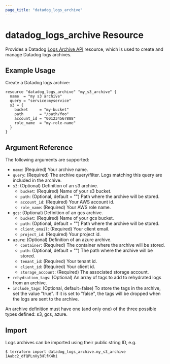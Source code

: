 ```yaml
---
page_title: "datadog_logs_archive"
---
```


# datadog_logs_archive Resource

Provides a Datadog [Logs Archive API](https://docs.datadoghq.com/api/v2/logs-archives/) resource, which is used to create and manage Datadog logs archives.

## Example Usage

Create a Datadog logs archive:

```hcl
resource "datadog_logs_archive" "my_s3_archive" {
  name  = "my s3 archive"
  query = "service:myservice"
  s3 = {
    bucket     = "my-bucket"
    path       = "/path/foo"
    account_id = "001234567888"
    role_name  = "my-role-name"
  }
}
```

## Argument Reference

The following arguments are supported:

-   `name`: (Required) Your archive name.
-   `query`: (Required) The archive query/filter. Logs matching this query are included in the archive.
-   `s3`: (Optional) Definition of an s3 archive.
    -   `bucket`: (Required) Name of your s3 bucket.
    -   `path`: (Optional, default = "") Path where the archive will be stored.
    -   `account_id`: (Required) Your AWS account id.
    -   `role_name`: (Required) Your AWS role name.
-   `gcs`: (Optional) Definition of an gcs archive.
    -   `bucket`: (Required) Name of your gcs bucket.
    -   `path`: (Optional, default = "") Path where the archive will be stored.
    -   `client_email`: (Required) Your client email.
    -   `project_id`: (Required) Your project id.
-   `azure`: (Optional) Definition of an azure archive.
    -   `container`: (Required) The container where the archive will be stored.
    -   `path`: (Optional, default = "") The path where the archive will be stored.
    -   `tenant_id`: (Required) Your tenant id.
    -   `client_id`: (Required) Your client id.
    -   `storage_account`: (Required) The associated storage account.
-   `rehydration_tags`: (Optional) An array of tags to add to rehydrated logs from an archive.
-   `include_tags`: (Optional, default=false) To store the tags in the archive, set the value "true". If it is set to "false", the tags will be dropped when the logs are sent to the archive.

An archive definition must have one (and only one) of the three possible types defined: s3, gcs, azure.

## Import

Logs archives can be imported using their public string ID, e.g.

```
$ terraform import datadog_logs_archive.my_s3_archive 1Aabc2_dfQPLnXy3HlfK4hi
```
